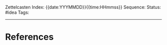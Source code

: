 Zettelcasten Index: {{date:YYYMMDD}}{{time:HHmmss}}
Sequence:
Status: #idea
Tags: 

---

# References
